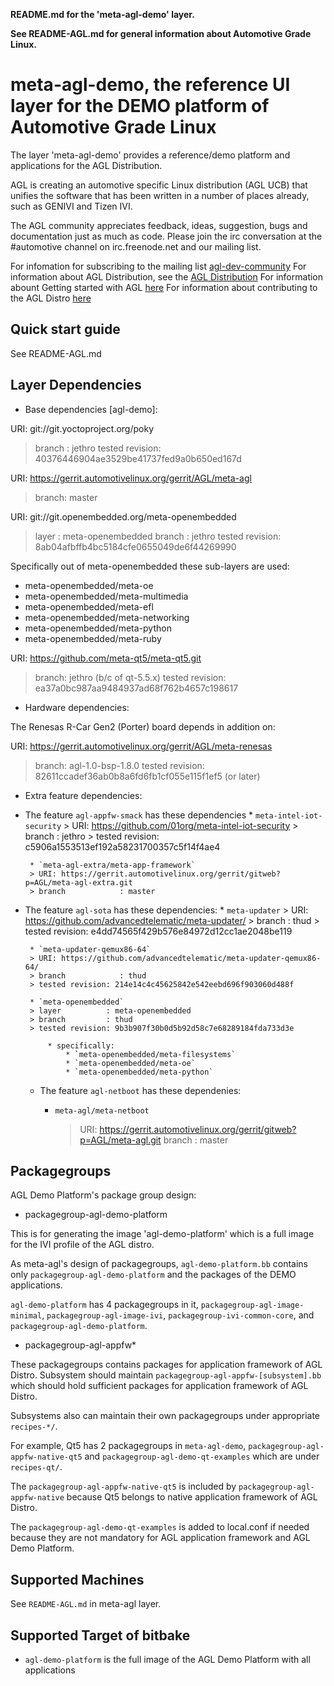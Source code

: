 **README.md for the 'meta-agl-demo' layer.**

**See README-AGL.md for general information about Automotive Grade Linux.**


meta-agl-demo, the reference UI layer for the DEMO platform of Automotive Grade Linux
=================================================================================

The layer 'meta-agl-demo' provides a reference/demo platform and applications
for the AGL Distribution.

AGL is creating an automotive specific Linux distribution (AGL UCB) that unifies
the software that has been written in a number of places already,
such as GENIVI and Tizen IVI.

The AGL community appreciates feedback, ideas, suggestion, bugs and
documentation just as much as code. Please join the irc conversation
at the #automotive channel on irc.freenode.net and our mailing list.

For infomation for subscribing to the mailing list
    [agl-dev-community](https://lists.automotivelinux.org/g/agl-dev-community)
For information about AGL Distribution, see the
    [AGL Distribution](https://wiki.automotivelinux.org/agl-distro)
For information abount Getting started with AGL
    [here](https://wiki.automotivelinux.org/start/getting-started)
For information about contributing to the AGL Distro
    [here](https://wiki.automotivelinux.org/agl-distro/contributing)


Quick start guide
-----------------
See README-AGL.md


Layer Dependencies
------------------

* Base dependencies [agl-demo]:

URI: git://git.yoctoproject.org/poky
> branch         : jethro
> tested revision: 40376446904ae3529be41737fed9a0b650ed167d

URI: https://gerrit.automotivelinux.org/gerrit/AGL/meta-agl
> branch:   master

URI: git://git.openembedded.org/meta-openembedded
> layer          : meta-openembedded
> branch         : jethro
> tested revision: 8ab04afbffb4bc5184cfe0655049de6f44269990

Specifically out of meta-openembedded these sub-layers are used:

 - meta-openembedded/meta-oe
 - meta-openembedded/meta-multimedia
 -  meta-openembedded/meta-efl
 -  meta-openembedded/meta-networking
 -  meta-openembedded/meta-python
 -  meta-openembedded/meta-ruby

URI: https://github.com/meta-qt5/meta-qt5.git
> branch:   jethro (b/c of qt-5.5.x)
> tested revision: ea37a0bc987aa9484937ad68f762b4657c198617

* Hardware dependencies:

The Renesas R-Car Gen2 (Porter) board depends in addition on:

URI: https://gerrit.automotivelinux.org/gerrit/AGL/meta-renesas
> branch:   agl-1.0-bsp-1.8.0
> tested revision: 82611ccadef36ab0b8a6fd6fb1cf055e115f1ef5
> (or later)

* Extra feature dependencies:

 * The feature `agl-appfw-smack` has these dependencies
		* `meta-intel-iot-security`
		> URI: https://github.com/01org/meta-intel-iot-security
		> branch            : jethro
		> tested revision: c5906a1553513ef192a58231700357c5f14f4ae4

		* `meta-agl-extra/meta-app-framework`
		> URI: https://gerrit.automotivelinux.org/gerrit/gitweb?p=AGL/meta-agl-extra.git
		> branch            : master

 * The feature `agl-sota` has these dependencies:
		* `meta-updater`
		> URI: https://github.com/advancedtelematic/meta-updater/
		> branch            : thud
		> tested revision: e4dd74565f429b576e84972d12cc1ae2048be119

		* `meta-updater-qemux86-64`
		> URI: https://github.com/advancedtelematic/meta-updater-qemux86-64/
		> branch            : thud
		> tested revision: 214e14c4c45625842e542eebd696f903060d488f

		* `meta-openembedded`
		> layer          : meta-openembedded
		> branch         : thud
		> tested revision: 9b3b907f30b0d5b92d58c7e68289184fda733d3e

			* specifically:
				* `meta-openembedded/meta-filesystems`
				* `meta-openembedded/meta-oe`
				* `meta-openembedded/meta-python`

	* The feature `agl-netboot` has these dependenies:
		* `meta-agl/meta-netboot`

			> URI: https://gerrit.automotivelinux.org/gerrit/gitweb?p=AGL/meta-agl.git
			> branch            : master


Packagegroups
-------------

AGL Demo Platform's package group design:

* packagegroup-agl-demo-platform

This is for generating the image 'agl-demo-platform' which is a full image
for the IVI profile of the AGL distro.

As meta-agl's design of packagegroups, ``agl-demo-platform.bb`` contains
only ``packagegroup-agl-demo-platform`` and the packages of the DEMO applications.

``agl-demo-platform`` has 4 packagegroups in it,
``packagegroup-agl-image-minimal``, ``packagegroup-agl-image-ivi``,
``packagegroup-ivi-common-core``, and ``packagegroup-agl-demo-platform``.

* packagegroup-agl-appfw*

These packagegroups contains packages for application framework of AGL Distro.
Subsystem should maintain ``packagegroup-agl-appfw-[subsystem].bb`` which
should hold sufficient packages for application framework of AGL Distro.

Subsystems also can maintain their own packagegroups under appropriate
``recipes-*/``.

For example, Qt5 has 2 packagegroups in ``meta-agl-demo``,
``packagegroup-agl-appfw-native-qt5`` and ``packagegroup-agl-demo-qt-examples``
which are under ``recipes-qt/``.

The ``packagegroup-agl-appfw-native-qt5`` is included by
``packagegroup-agl-appfw-native`` because Qt5 belongs to native application
framework of AGL Distro.

The ``packagegroup-agl-demo-qt-examples`` is added to local.conf if needed
because they are not mandatory for AGL application framework and AGL Demo
Platform.

Supported Machines
------------------

See `README-AGL.md` in meta-agl layer.

Supported Target of bitbake
------------------------

* `agl-demo-platform` is the full image of the AGL Demo Platform with all applications

